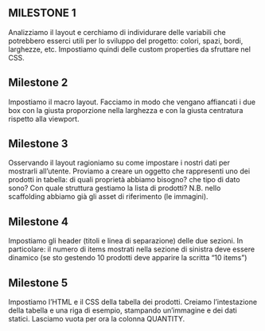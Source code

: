 ## MILESTONE 1

Analizziamo il layout e cerchiamo di individurare delle variabili che potrebbero esserci utili per lo sviluppo del progetto: colori, spazi, bordi, larghezze, etc. Impostiamo quindi delle custom properties da sfruttare nel CSS.

## Milestone 2

Impostiamo il macro layout. Facciamo in modo che vengano affiancati i due box con la giusta proporzione nella larghezza e con la giusta centratura rispetto alla viewport.

## Milestone 3

Osservando il layout ragioniamo su come impostare i nostri dati per mostrarli all’utente. Proviamo a creare un oggetto che rappresenti uno dei prodotti in tabella: di quali proprietà abbiamo bisogno? che tipo di dato sono? Con quale struttura gestiamo la lista di prodotti? N.B. nello scaffolding abbiamo già gli asset di riferimento (le immagini).

## Milestone 4

Impostiamo gli header (titoli e linea di separazione) delle due sezioni. In particolare:
il numero di items mostrati nella sezione di sinistra deve essere dinamico (se sto gestendo 10 prodotti deve apparire la scritta “10 items”)

## Milestone 5
Impostiamo l’HTML e il CSS della tabella dei prodotti. Creiamo l’intestazione della tabella e una riga di esempio, stampando un’immagine e dei dati statici. Lasciamo vuota per ora la colonna QUANTITY.